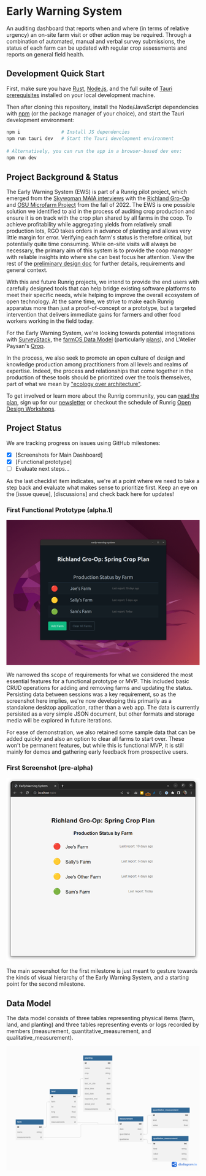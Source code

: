 # Early Warning System
An auditing dashboard that reports when and where (in terms of relative urgency) an on-site farm visit or other action may be required. Through a combination of automated, manual and verbal survey submissions, the status of each farm can be updated with regular crop assessments and reports on general field health.

## Development Quick Start
First, make sure you have [Rust], [Node.js], and the full suite of [Tauri prerequisites] installed on your local development machine.

Then after cloning this repository, install the Node/JavaScript dependencies with [npm] (or the package manager of your choice), and start the Tauri development environment:

```sh
npm i               # Install JS dependencies
npm run tauri dev   # Start the Tauri development environment

# Alternatively, you can run the app in a browser-based dev env:
npm run dev
```

## Project Background & Status
The Early Warning System (EWS) is part of a Runrig pilot project, which emerged from the [Skywoman MAIA interviews] with the [Richland Gro-Op] and [OSU Microfarm Project] from the fall of 2022. The EWS is one possible solution we identified to aid in the process of auditing crop production and ensure it is on track with the crop plan shared by all farms in the coop. To achieve profitability while aggregating yields from relatively small production lots, RGO takes orders in advance of planting and allows very little margin for error. Verifying each farm's status is therefore critical, but potentially quite time consuming. While on-site visits will always be necessary, the primary aim of this system is to provide the coop manager with reliable insights into where she can best focus her attention. View the rest of the [preliminary design doc] for further details, requirements and general context.

With this and future Runrig projects, we intend to provide the end users with carefully designed tools that can help bridge existing software platforms to meet their specific needs, while helping to improve the overall ecosystem of open technology. At the same time, we strive to make each Runrig apparatus more than just a proof-of-concept or a prototype, but a targeted intervention that delivers immediate gains for farmers and other food workers working in the field today.

For the Early Warning System, we're looking towards potential integrations with [SurveyStack], the [farmOS Data Model] (particularly [plans]), and L'Atelier Paysan's [Qrop].

In the process, we also seek to promote an open culture of design and knowledge production among practitioners from all levels and realms of expertise. Indeed, the process and relationships that come together in the production of these tools should be prioritized over the tools themselves, part of what we mean by ["ecology over architecture"].

To get involved or learn more about the Runrig community, you can [read the plan], sign up for our [newsletter] or checkout the schedule of Runrig [Open Design Workshops].

## Project Status
We are tracking progress on issues using GitHub milestones:

- [x] [Screenshots for Main Dashboard]
- [x] [Functional prototype]
- [ ] Evaluate next steps...

As the last checklist item indicates, we're at a point where we need to take a step back and evaluate what makes sense to prioritize first. Keep an eye on the [issue queue], [discussions] and check back here for updates!

### First Functional Prototype (alpha.1)
![A list of farms for a coop's crop plan, showing color-coded status indicators like the screenshot below, but also with a button to add another farm, cleaner styles and presented in dark mode. It is also in a standalone application window, rather than the browser.](images/EWS_screenshot_2023-10-01.png)

We narrowed ths scope of requirements for what we considered the most essential features for a functional prototype or MVP. This included basic CRUD operations for adding and removing farms and updating the status. Persisting data between sessions was a key requirement, so as the screenshot here implies, we're now developing this primarily as a standalone desktop application, rather than a web app. The data is currently persisted as a very simple JSON document, but other formats and storage media will be explored in future iterations.

For ease of demonstration, we also retained some sample data that can be added quickly and also an option to clear all farms to start over. These won't be permanent features, but while this is functional MVP, it is still mainly for demos and gathering early feedback from prospective users.

### First Screenshot (pre-alpha)
![A list of farms for a coop's crop plan, showing for each farm a color-coded red, yellow or green status icon and the date of their last status report, all sorted by relative urgency.](images/first-mockup-screenshot.png)

The main screenshot for the first milestone is just meant to gesture towards the kinds of visual hierarchy of the Early Warning System, and a starting point for the second milestone.

## Data Model
The data model consists of three tables representing physical items (farm, land, and planting) and three tables representing events or logs recorded by members (measurement, quantitative_measurement, and qualitative_measurement).

![Data model of the RGO app](images/data_model.png)

[Skywoman MAIA interviews]: https://github.com/skywoman/multifarm-aggregation-info-arch
[Richland Gro-Op]: https://richlandgro-op.com/
[OSU Microfarm Project]: https://osumarion.osu.edu/alumni-initiatives/initiatives/microfarm.html
[preliminary design doc]: https://github.com/runrig-coop/open-design-workshops/blob/c1f588d92bf1627dce6f5b80ab9eceacef0630a5/rgo-crop-plan-auditing/README.md
[SurveyStack]: https://surveystack.io
[farmOS Data Model]: https://farmos.org/model
[plans]: https://farmos.org/model/type/plan
[Qrop]: https://qrop.frama.io/
["ecology over architecture"]: https://runrig.org/overview.html#ecology-over-architecture
[read the plan]: https://runrig.org/overview.html
[newsletter]: https://buttondown.email/runrig
[Open Design Workshops]: https://github.com/runrig-coop/open-design-workshops
[Rust]: https://www.rust-lang.org/
[Node.js]: https://nodejs.org/
[Tauri prerequisites]: https://tauri.app/v1/guides/getting-started/prerequisites
[npm]: https://www.npmjs.com/
